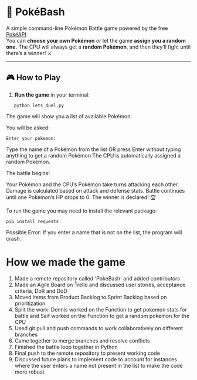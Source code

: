 # 🐉 PokéBash

A simple command-line Pokémon Battle game powered by the free [PokéAPI](https://pokeapi.co/).  
You can **choose your own Pokémon** or let the game **assign you a random one**. The CPU will always get a **random Pokémon**, and then they’ll fight until there’s a winner! ⚔️

---

## 🎮 How to Play

1. **Run the game** in your terminal:
```
   python lets_duel.py
   ```
The game will show you a list of available Pokémon.

You will be asked:
```
Enter your pokemon:
```
Type the name of a Pokémon from the list
OR press Enter without typing anything to get a random Pokémon
The CPU is automatically assigned a random Pokémon.

The battle begins!

Your Pokémon and the CPU’s Pokémon take turns attacking each other.
Damage is calculated based on attack and defense stats.
Battle continues until one Pokémon’s HP drops to 0.
The winner is declared! 🏆

To run the game you may need to install the relevant package:
```
pip install requests
```

Possible Error: If you enter a name that is not on the list, the program will crash.


# How we made the game

1. Made a remote repository called 'PokeBash' and added contributors
1. Made an Agile Board on Trello and discussed user stories, acceptance criteria, DoR and DoD
2. Moved items from Product Backlog to Sprint Backlog based on prioritization
3. Split the work: Dennis worked on the Function to get pokemon stats for battle and Saif worked on the Function to get a random pokemon for the CPU
4. Used git pull and push commands to work collaboratively on different branches
5. Came together to merge branches and resolve conflicts
6. Finished the battle loop together in Python
7. Final push to the remote repository to present working code
8. Discussed future plans to implement code to account for instances where the user enters a name not present in the list to make the code more robust


